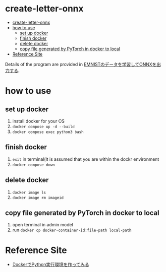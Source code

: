 # create-letter-onnx

<!-- TOC -->

* [create-letter-onnx](#create-letter-onnx)
* [how to use](#how-to-use)
    * [set up docker](#set-up-docker)
    * [finish docker](#finish-docker)
    * [delete docker](#delete-docker)
    * [copy file generated by PyTorch in docker to local](#copy-file-generated-by-pytorch-in-docker-to-local)
* [Reference Site](#reference-site)

<!-- TOC -->

Details of the program are provided
in [EMNISTのデータを学習してONNXを出力する](https://ayousanz.hatenadiary.jp/entry/EMNIST%E3%81%AE%E3%83%87%E3%83%BC%E3%82%BF%E3%82%92%E5%AD%A6%E7%BF%92%E3%81%97%E3%81%A6ONNX%E3%82%92%E5%87%BA%E5%8A%9B%E3%81%99%E3%82%8B).

# how to use

## set up docker

1. install docker for your OS
2. `docker compose up -d --build`
3. `docker compose exec python3 bash`

## finish docker

1. `exit` in terminal(It is assumed that you are within the dockr environment
2. `docker compose down`

## delete docker

1. `docker image ls`
2. `docker image rm imageid`

## copy file generated by PyTorch in docker to local

1. open terminal in admin model
2. run `docker cp docker-container-id:file-path local-path`

# Reference Site

* [DockerでPython実行環境を作ってみる](https://qiita.com/jhorikawa_err/items/fb9c03c0982c29c5b6d5#step-8-%E3%82%B3%E3%83%B3%E3%83%86%E3%83%8A%E3%81%AE%E5%89%8A%E9%99%A4)